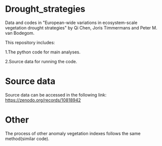 # Drought_strategies
Data and codes in "European-wide variations in ecosystem-scale vegetation drought strategies" by Qi Chen, Joris Timmermans and Peter M. van Bodegom.

This repository includes:

1.The python code for main analyses.

2.Source data for running the code.

# Source data
Source data can be accessed in the following link:
https://zenodo.org/records/10818942

# Other
The process of other anomaly vegetation indexes follows the same method(similar code).
